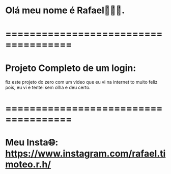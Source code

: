 # Olá meu nome é Rafael👋👋👋.

# ===================================== 

# Projeto Completo de um login:
fiz este projeto do zero com um video que eu vi na internet to muito feliz pois, eu vi e tentei sem olha e deu certo.

# ===================================== 

# Meu Insta🌐: https://www.instagram.com/rafael.timoteo.r.h/
